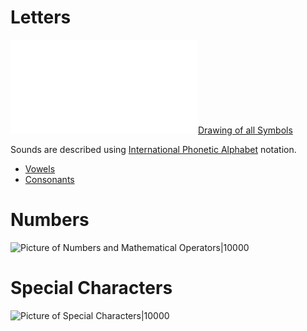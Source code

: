 # Letters
![Picture of all symbols|10000](letters.excalidraw.md)[Drawing of all Symbols](letters.excalidraw.md)

Sounds are described using [International Phonetic Alphabet](https://en.wikipedia.org/wiki/International_Phonetic_Alphabet) notation.
- [Vowels](https://en.wikipedia.org/wiki/IPA_vowel_chart_with_audio)
- [Consonants](https://en.wikipedia.org/wiki/IPA_consonant_chart_with_audio)
# Numbers
![Picture of Numbers and Mathematical Operators|10000](drawings/numbers-math.excalidraw)
# Special Characters
![Picture of Special Characters|10000](drawings/special-characters.excalidraw)
